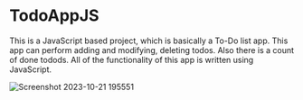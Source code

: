 # TodoAppJS
This is a JavaScript based project, which is basically a To-Do list app. This app can perform adding and modifying, deleting todos. Also there is a count of done todods. All of the functionality of this app is written using JavaScript.

![Screenshot 2023-10-21 195551](https://github.com/yasmin-donets/TodoAppJS/assets/102476760/1a81dfbf-e6e3-4ab9-9dc7-870b1556c4a9)
